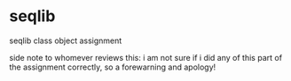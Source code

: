 # seqlib
seqlib class object assignment


side note to whomever reviews this: i am not sure if i did any of this part of the assignment correctly, so a forewarning and apology!
